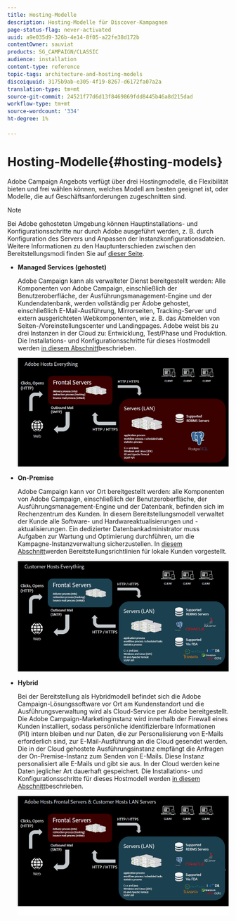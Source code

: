 ```yaml
---
title: Hosting-Modelle
description: Hosting-Modelle für Discover-Kampagnen
page-status-flag: never-activated
uuid: a9e035d9-326b-4e14-8f05-a22fe38d172b
contentOwner: sauviat
products: SG_CAMPAIGN/CLASSIC
audience: installation
content-type: reference
topic-tags: architecture-and-hosting-models
discoiquuid: 3175b9ab-e305-4f19-8267-d6172fa07a2a
translation-type: tm+mt
source-git-commit: 24521f77d6d13f8469869fdd8445b46a8d215dad
workflow-type: tm+mt
source-wordcount: '334'
ht-degree: 1%

---
```



# Hosting-Modelle{#hosting-models}

Adobe Campaign Angebots verfügt über drei Hostingmodelle, die Flexibilität bieten und frei wählen können, welches Modell am besten geeignet ist, oder Modelle, die auf Geschäftsanforderungen zugeschnitten sind.

>[!NOTE]
>
>Bei Adobe gehosteten Umgebung können Hauptinstallations- und Konfigurationsschritte nur durch Adobe ausgeführt werden, z. B. durch Konfiguration des Servers und Anpassen der Instanzkonfigurationsdateien. Weitere Informationen zu den Hauptunterschieden zwischen den Bereitstellungsmodi finden Sie auf [dieser Seite](../../installation/using/capability-matrix.md).

* **Managed Services (gehostet)**

   Adobe Campaign kann als verwalteter Dienst bereitgestellt werden: Alle Komponenten von Adobe Campaign, einschließlich der Benutzeroberfläche, der Ausführungsmanagement-Engine und der Kundendatenbank, werden vollständig per Adobe gehostet, einschließlich E-Mail-Ausführung, Mirrorseiten, Tracking-Server und extern ausgerichteten Webkomponenten, wie z. B. das Abmelden von Seiten-/Voreinstellungscenter und Landingpages. Adobe weist bis zu drei Instanzen in der Cloud zu: Entwicklung, Test/Phase und Produktion. Die Installations- und Konfigurationsschritte für dieses Hostmodell werden [in diesem Abschnitt](../../installation/using/hosted-model.md)beschrieben.

   ![](assets/deployment_hosted.png)

* **On-Premise**

   Adobe Campaign kann vor Ort bereitgestellt werden: alle Komponenten von Adobe Campaign, einschließlich der Benutzeroberfläche, der Ausführungsmanagement-Engine und der Datenbank, befinden sich im Rechenzentrum des Kunden. In diesem Bereitstellungsmodell verwaltet der Kunde alle Software- und Hardwareaktualisierungen und -aktualisierungen. Ein dedizierter Datenbankadministrator muss Aufgaben zur Wartung und Optimierung durchführen, um die Kampagne-Instanzverwaltung sicherzustellen. In [diesem Abschnitt](../../installation/using/before-starting.md)werden Bereitstellungsrichtlinien für lokale Kunden vorgestellt.

   ![](assets/deployment_onpremise.png)

* **Hybrid**

   Bei der Bereitstellung als Hybridmodell befindet sich die Adobe Campaign-Lösungssoftware vor Ort am Kundenstandort und die Ausführungsverwaltung wird als Cloud-Service per Adobe bereitgestellt. Die Adobe Campaign-Marketinginstanz wird innerhalb der Firewall eines Kunden installiert, sodass persönliche identifizierbare Informationen (PII) intern bleiben und nur Daten, die zur Personalisierung von E-Mails erforderlich sind, zur E-Mail-Ausführung an die Cloud gesendet werden. Die in der Cloud gehostete Ausführungsinstanz empfängt die Anfragen der On-Premise-Instanz zum Senden von E-Mails. Diese Instanz personalisiert alle E-Mails und gibt sie aus. In der Cloud werden keine Daten jeglicher Art dauerhaft gespeichert. Die Installations- und Konfigurationsschritte für dieses Hostmodell werden [in diesem Abschnitt](../../installation/using/hybrid-model.md)beschrieben.

   ![](assets/deployment_hybrid.png)


